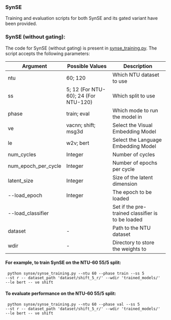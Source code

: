 ### SynSE
Training and evaluation scripts for both SynSE and its gated variant have been provided.
 

### SynSE (without gating):
The code for SynSE (without gating) is present in [synse_training.py](synse_training.py). The script accepts the following parameters:

| Argument | Possible Values | Description |
--- | --- | --- | 
ntu | 60; 120 | Which NTU dataset to use |
ss | 5; 12 (For NTU-60); 24 (For NTU-120) | Which split to use |
phase | train; eval | Which mode to run the model in |
ve | vacnn; shift; msg3d | Select the Visual Embedding Model |
le | w2v; bert | Select the Language Embedding Model |
num_cycles | Integer | Number of cycles |
num_epoch_per_cycle | Integer | Number of epochs per cycle |
latent_size | Integer | Size of the latent dimension |
--load_epoch | Integer | The epoch to be loaded |
--load_classifier |  | Set if the pre-trained classifier is to be loaded |
dataset |- | Path to the NTU dataset |
wdir | - | Directory to store the weights to |

#### For example, to train SynSE on the NTU-60 55/5 split: 
<code> python synse/synse_training.py --ntu 60 --phase train --ss 5 --st r -- dataset_path 'dataset/shift_5_r/' --wdir 'trained_models/' --le bert -- ve shift </code>

#### To evaluate performance on the NTU-60 55/5 split:
<code> python synse/synse_training.py --ntu 60 --phase val --ss 5 --st r -- dataset_path 'dataset/shift_5_r/' --wdir 'trained_models/' --le bert -- ve shift </code>
